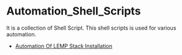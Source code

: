 # Automation_Shell_Scripts
It is a collection of Shell Script. This shell scripts is used for various automation. 
- [Automation Of LEMP Stack Installation](shell_scripts/lemp_installation.sh)
